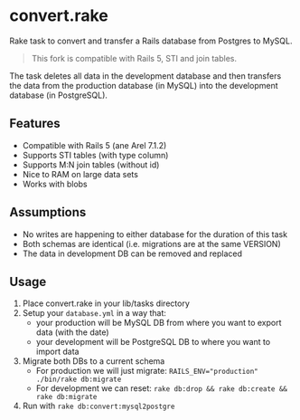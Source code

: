 # convert.rake

Rake task to convert and transfer a Rails database from Postgres to MySQL.

> This fork is compatible with Rails 5, STI and join tables.

The task deletes all data in the development database and then
transfers the data from the production database (in MySQL) into the development
database (in PostgreSQL).

## Features

* Compatible with Rails 5 (ane Arel 7.1.2)
* Supports STI tables (with type column)
* Supports M:N join tables (without id)
* Nice to RAM on large data sets
* Works with blobs

## Assumptions

* No writes are happening to either database for the duration of this task
* Both schemas are identical (i.e. migrations are at the same VERSION)
* The data in development DB can be removed and replaced

## Usage

1. Place convert.rake in your lib/tasks directory
2. Setup your `database.yml` in a way that:
   - your production will be MySQL DB from where you want to export data (with the date)
   - your development will be PostgreSQL DB to where you want to import data
3. Migrate both DBs to a current schema
   - For production we will just migrate: `RAILS_ENV="production" ./bin/rake db:migrate`
   - For development we can reset: `rake db:drop && rake db:create && rake db:migrate`
4. Run with `rake db:convert:mysql2postgre`

